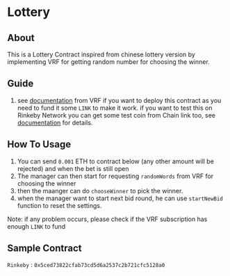# Lottery
## About
This is a Lottery Contract inspired from chinese lottery version by implementing VRF for getting random number for choosing the winner.

## Guide
1. see [documentation](https://docs.chain.link/docs/get-a-random-number/) from VRF if you want to deploy this contract as you need to fund it some `LINK` to make it work. if you want to test this on Rinkeby Network you can get some test coin from Chain link too, see [documentation](https://docs.chain.link/docs/chainlink-vrf/) for details.

## How To Usage
1. You can send `0.001` ETH to contract below (any other amount will be rejected) and when the bet is still open
2. The manager can then start for requesting `randomWords` from VRF for choosing the winner
3. then the maanger can do `chooseWinner` to pick the winner.
4. when the manager want to start next bid round, he can use `startNewBid` function to reset the settings.

Note: 
if any problem occurs, please check if the VRF subscription has enough `LINK` to fund

## Sample Contract
`Rinkeby` : `0x5ced73822cfab73cd5d6a2537c2b721cfc5128a0`